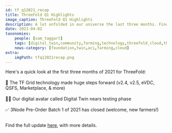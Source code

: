 ```yaml
---
id: tf_q12021_recap
title: ThreeFold Q1 Highlights
image_caption: ThreeFold Q1 Highlights
description: A lot unfolded in our universe the last three months. Find out all you need to know in our Q1 Recap!
date: 2021-04-02
taxonomies:
    people: [sam_taggart]
    tags: [digital_twin,community,farming,technology,threefold_cloud,threefold_grid,threefold_token,update]
    news-category: [foundation,twin,aci,farming,cloud]
extra:
    imgPath: tfq12021recap.png
---
```


Here's a quick look at the first three months of 2021 for ThreeFold:
<br/>
<br/>
🚀 The TF Grid technology made huge steps forward (v2.4, v2.5, eVDC, QSFS, Marketplace, & more)
<br/>
<br/>
👯‍♀️ Our digital avatar called Digital Twin nears testing phase
<br/>
<br/>
✅ 3Node Pre-Order Batch 1 of 2021 has closed (welcome, new farmers!)
<br/>
<br/>

Find the full update [here](https://threefold.io/info/threefold#/threefold__q12021recap), with more details.